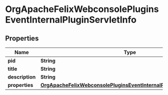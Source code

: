 

# OrgApacheFelixWebconsolePluginsEventInternalPluginServletInfo

## Properties

Name | Type | Description | Notes
------------ | ------------- | ------------- | -------------
**pid** | **String** |  |  [optional]
**title** | **String** |  |  [optional]
**description** | **String** |  |  [optional]
**properties** | [**OrgApacheFelixWebconsolePluginsEventInternalPluginServletProperties**](OrgApacheFelixWebconsolePluginsEventInternalPluginServletProperties.md) |  |  [optional]



